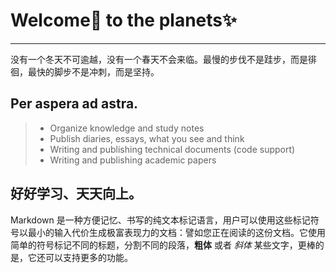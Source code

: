 # Welcome👏 to the planets✨

------

没有一个冬天不可逾越，没有一个春天不会来临。最慢的步伐不是跬步，而是徘徊，最快的脚步不是冲刺，而是坚持。

## Per aspera ad astra.

>  * Organize knowledge and study notes
>  * Publish diaries, essays, what you see and think
>  * Writing and publishing technical documents (code support)
>  * Writing and publishing academic papers


## 好好学习、天天向上。

Markdown 是一种方便记忆、书写的纯文本标记语言，用户可以使用这些标记符号以最小的输入代价生成极富表现力的文档：譬如您正在阅读的这份文档。它使用简单的符号标记不同的标题，分割不同的段落，**粗体** 或者 *斜体* 某些文字，更棒的是，它还可以支持更多的功能。